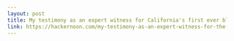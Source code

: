 ```yaml
---
layout: post
title: My testimony as an expert witness for California's first ever blockchain bill (AB 2658) 
link: https://hackernoon.com/my-testimony-as-an-expert-witness-for-the-first-ever-blockchain-bill-ab-2658-introduced-in-the-95bfe2b69add
---
```

